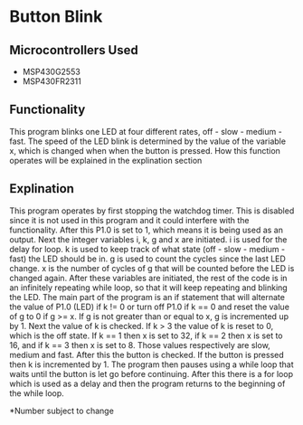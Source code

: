 # Button Blink
## Microcontrollers Used
* MSP430G2553
* MSP430FR2311

## Functionality

This program blinks one LED at four different rates, off - slow - medium - fast. The speed of the LED blink is determined by the value of the variable x, which is changed when when the button is pressed. How this function operates will be explained in the explination section

## Explination

This program operates by first stopping the watchdog timer. This is disabled since it is not used in this program and it could interfere with the functionality. After this P1.0 is set to 1, which means it is being used as an output. Next the integer variables i, k, g and x are initiated. i is used for the delay for loop. k is used to keep track of what state (off - slow - medium - fast) the LED should be in. g is used to count the cycles since the last LED change. x is the number of cycles of g that will be counted before the LED is changed again. After these variables are initiated, the rest of the code is in an infinitely repeating while loop, so that it will keep repeating and blinking the LED. The main part of the program is an if statement that will alternate the value of P1.0 (LED) if k != 0 or turn off P1.0 if k == 0 and reset the value of g to 0 if g >= x. If g is not greater than or equal to x, g is incremented up by 1. Next the value of k is checked. If k > 3 the value of k is reset to 0, which is the off state. If k == 1 then x is set to 32, if k == 2 then x is set to 16, and if k == 3 then x is set to 8. Those values respectively are slow, medium and fast. After this the button is checked. If the button is pressed then k is incremented by 1. The program then pauses using a while loop that waits until the button is let go before continuing. After this there is a for loop which is used as a delay and then the program returns to the beginning of the while loop.





*Number subject to change

